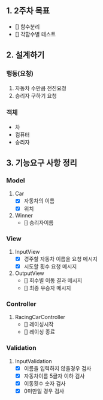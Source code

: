 ## 1. 2주차 목표
- [] 함수분리
- [] 각함수별 테스트

## 2. 설계하기
### 행동(요청)
1. 자동차 수만큼 전진요청
2. 승리자 구하기 요청

### 객체
- 차
- 컴퓨터
- 승리자

## 3. 기능요구 사항 정리

### Model
1. Car 
   - [x] 자동차의 이름
   - [x] 위치

2. Winner
    - [] 승리자이름

### View
1. InputView
    - [x] 경주할 자동차 이름을 요청 메시지
    - [x] 시도할 횟수 요청 메시지

2. OutputView
   - [] 회수별 이동 결과 메시지
   - [] 최종 우승자 메시지

### Controller
1. RacingCarController
   - [] 레이싱시작
   - [] 레이싱 종료

### Validation
1. InputValidation
   - [x] 이름을 입력하지 않을경우 검사
   - [x] 자동차이름 5글자 이하 검사
   - [x] 이동횟수 숫자 검사
   - [x] 0미만일 경우 검사